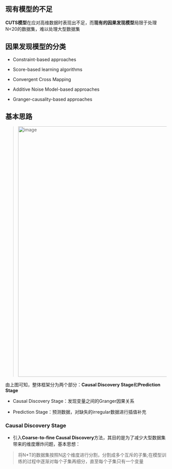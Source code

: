 ## 现有模型的不足

**CUTS模型**在应对高维数据时表现出不足，而**现有的因果发现模型**局限于处理N<20的数据集，难以处理大型数据集

## 因果发现模型的分类

+ Constraint-based approaches

+ Score-based learning algorithms

+ Convergent Cross Mapping

+ Additive Noise Model-based approaches

+ Granger-causality-based approaches

## 基本思路

> <img width="781" alt="image" src="https://github.com/user-attachments/assets/e5568478-bb32-457f-bbf1-aacd9d6869d4">

由上图可知，整体框架分为两个部分：**Causal Discovery Stage**和**Prediction Stage**

+ Causal Discovery Stage：发现变量之间的Granger因果关系

+ Prediction Stage：预测数据，对缺失的irregular数据进行插值补充

### Causal Discovery Stage

+ 引入**Coarse-to-fine Causal Discovery**方法，其目的是为了减少大型数据集带来的维度爆炸问题，基本思想：

> 将N*T的数据集按照N这个维度进行分割，分割成多个互斥的子集;在模型训练的过程中逐渐对每个子集再细分，直至每个子集只有一个变量
